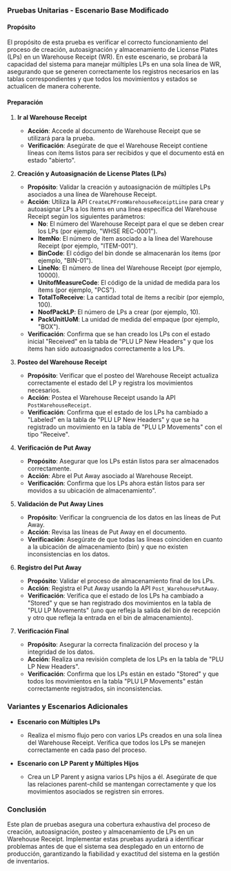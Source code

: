 ### **Pruebas Unitarias - Escenario Base Modificado**

#### **Propósito**
El propósito de esta prueba es verificar el correcto funcionamiento del proceso de creación, autoasignación y almacenamiento de License Plates (LPs) en un Warehouse Receipt (WR). En este escenario, se probará la capacidad del sistema para manejar múltiples LPs en una sola línea de WR, asegurando que se generen correctamente los registros necesarios en las tablas correspondientes y que todos los movimientos y estados se actualicen de manera coherente.

#### **Preparación**

1. **Ir al Warehouse Receipt**
   - **Acción**: Accede al documento de Warehouse Receipt que se utilizará para la prueba.
   - **Verificación**: Asegúrate de que el Warehouse Receipt contiene líneas con ítems listos para ser recibidos y que el documento está en estado "abierto".

2. **Creación y Autoasignación de License Plates (LPs)**
   - **Propósito**: Validar la creación y autoasignación de múltiples LPs asociados a una línea de Warehouse Receipt.
   - **Acción**: Utiliza la API `CreateLPFromWarehouseReceiptLine` para crear y autoasignar LPs a los ítems en una línea específica del Warehouse Receipt según los siguientes parámetros:
     - **No**: El número del Warehouse Receipt para el que se deben crear los LPs (por ejemplo, "WHSE REC-0001").
     - **ItemNo**: El número de ítem asociado a la línea del Warehouse Receipt (por ejemplo, "ITEM-001").
     - **BinCode**: El código del bin donde se almacenarán los ítems (por ejemplo, "BIN-01").
     - **LineNo**: El número de línea del Warehouse Receipt (por ejemplo, 10000).
     - **UnitofMeasureCode**: El código de la unidad de medida para los ítems (por ejemplo, "PCS").
     - **TotalToReceive**: La cantidad total de ítems a recibir (por ejemplo, 100).
     - **NoofPackLP**: El número de LPs a crear (por ejemplo, 10).
     - **PackUnitUoM**: La unidad de medida del empaque (por ejemplo, "BOX").
   - **Verificación**: Confirma que se han creado los LPs con el estado inicial "Received" en la tabla de "PLU LP New Headers" y que los ítems han sido autoasignados correctamente a los LPs.

3. **Posteo del Warehouse Receipt**
   - **Propósito**: Verificar que el posteo del Warehouse Receipt actualiza correctamente el estado del LP y registra los movimientos necesarios.
   - **Acción**: Postea el Warehouse Receipt usando la API `PostWarehouseReceipt`.
   - **Verificación**: Confirma que el estado de los LPs ha cambiado a "Labeled" en la tabla de "PLU LP New Headers" y que se ha registrado un movimiento en la tabla de "PLU LP Movements" con el tipo "Receive".

4. **Verificación de Put Away**
   - **Propósito**: Asegurar que los LPs están listos para ser almacenados correctamente.
   - **Acción**: Abre el Put Away asociado al Warehouse Receipt.
   - **Verificación**: Confirma que los LPs ahora están listos para ser movidos a su ubicación de almacenamiento".

5. **Validación de Put Away Lines**
   - **Propósito**: Verificar la congruencia de los datos en las líneas de Put Away.
   - **Acción**: Revisa las líneas de Put Away en el documento.
   - **Verificación**: Asegúrate de que todas las líneas coinciden en cuanto a la ubicación de almacenamiento (bin) y que no existen inconsistencias en los datos.

6. **Registro del Put Away**
   - **Propósito**: Validar el proceso de almacenamiento final de los LPs.
   - **Acción**: Registra el Put Away usando la API `Post_WarehousePutAway`.
   - **Verificación**: Verifica que el estado de los LPs ha cambiado a "Stored" y que se han registrado dos movimientos en la tabla de "PLU LP Movements" (uno que refleja la salida del bin de recepción y otro que refleja la entrada en el bin de almacenamiento).

7. **Verificación Final**
   - **Propósito**: Asegurar la correcta finalización del proceso y la integridad de los datos.
   - **Acción**: Realiza una revisión completa de los LPs en la tabla de "PLU LP New Headers".
   - **Verificación**: Confirma que los LPs están en estado "Stored" y que todos los movimientos en la tabla "PLU LP Movements" están correctamente registrados, sin inconsistencias.

### **Variantes y Escenarios Adicionales**

- **Escenario con Múltiples LPs**
  - Realiza el mismo flujo pero con varios LPs creados en una sola línea del Warehouse Receipt. Verifica que todos los LPs se manejen correctamente en cada paso del proceso.

- **Escenario con LP Parent y Múltiples Hijos**
  - Crea un LP Parent y asigna varios LPs hijos a él. Asegúrate de que las relaciones parent-child se mantengan correctamente y que los movimientos asociados se registren sin errores.

### **Conclusión**
Este plan de pruebas asegura una cobertura exhaustiva del proceso de creación, autoasignación, posteo y almacenamiento de LPs en un Warehouse Receipt. Implementar estas pruebas ayudará a identificar problemas antes de que el sistema sea desplegado en un entorno de producción, garantizando la fiabilidad y exactitud del sistema en la gestión de inventarios.